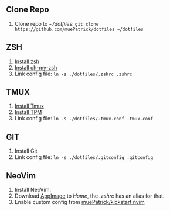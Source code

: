 ## Clone Repo

1. Clone repo to *~/dotfiles*: `git clone https://github.com/muePatrick/dotfiles ~/dotfiles`

## ZSH

1. [Install zsh](https://github.com/ohmyzsh/ohmyzsh/wiki/Installing-ZSH)
2. [Install oh-my-zsh](https://github.com/ohmyzsh/ohmyzsh#basic-installation)
3. Link config file: `ln -s ./dotfiles/.zshrc .zshrc`

## TMUX

1. [Install Tmux](https://github.com/tmux/tmux/wiki/Installing)
2. [Install TPM](https://github.com/tmux-plugins/tpm#installation)
3. Link config file: `ln -s ./dotfiles/.tmux.conf .tmux.conf`

## GIT

1. Install Git
2. Link config file: `ln -s ./dotfiles/.gitconfig .gitconfig`

## NeoVim

1. Install NeoVim:
  1. Download [AppImage](https://github.com/neovim/neovim/wiki/Installing-Neovim#appimage-universal-linux-package) to *Home*, the *.zshrc* has an alias for that.
2. Enable custom config from [muePatrick/kickstart.nvim](https://github.com/muePatrick/kickstart.nvim#Installation)
